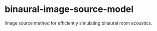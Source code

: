 # binaural-image-source-model
Image source method for efficiently simulating binaural room acoustics.
